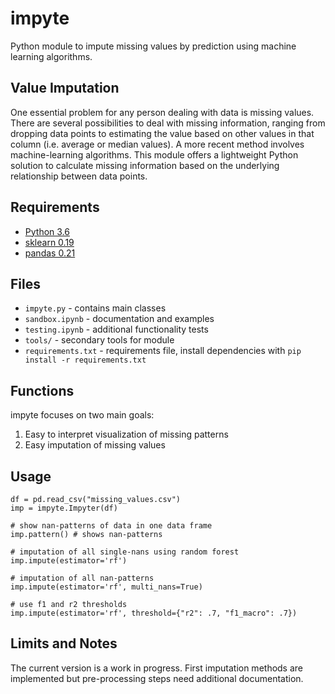 # impyte
Python module to impute missing values by prediction using machine learning algorithms.

## Value Imputation
One essential problem for any person dealing with data is missing values. There are several possibilities to deal with missing information, ranging from dropping data points to estimating the value based on other values in that column (i.e. average or median values). A more recent method involves machine-learning algorithms. This module offers a lightweight Python solution to calculate missing information based on the underlying relationship between data points.

## Requirements
- [Python 3.6](https://www.python.org/)
- [sklearn 0.19](https://scikit-learn.org/)
- [pandas 0.21](http://pandas.pydata.org/)

## Files
- `impyte.py` - contains main classes
- `sandbox.ipynb` - documentation and examples
- `testing.ipynb` - additional functionality tests
- `tools/` - secondary tools for module
- `requirements.txt` - requirements file, install dependencies with `pip install -r requirements.txt` 

## Functions
impyte focuses on two main goals: 

1) Easy to interpret visualization of missing patterns
2) Easy imputation of missing values

## Usage

    df = pd.read_csv("missing_values.csv")
    imp = impyte.Impyter(df)

    # show nan-patterns of data in one data frame
    imp.pattern() # shows nan-patterns

    # imputation of all single-nans using random forest
    imp.impute(estimator='rf')

    # imputation of all nan-patterns
    imp.impute(estimator='rf', multi_nans=True)
    
    # use f1 and r2 thresholds
    imp.impute(estimator='rf', threshold={"r2": .7, "f1_macro": .7})

## Limits and Notes
The current version is a work in progress. First imputation methods are implemented but pre-processing steps need additional documentation. 
